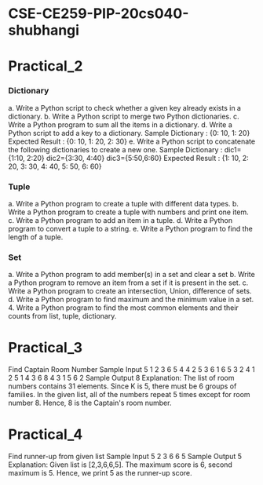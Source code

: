 # CSE-CE259-PIP-20cs040-shubhangi
# Practical_2
### Dictionary
a. Write a Python script to check whether a given key already exists in a
dictionary.
b. Write a Python script to merge two Python dictionaries.
c. Write a Python program to sum all the items in a dictionary.
d. Write a Python script to add a key to a dictionary.
Sample Dictionary : {0: 10, 1: 20}
Expected Result : {0: 10, 1: 20, 2: 30}
e. Write a Python script to concatenate the following dictionaries to create a
new one.
Sample Dictionary :
dic1={1:10, 2:20}
dic2={3:30, 4:40}
dic3={5:50,6:60}
Expected Result : {1: 10, 2: 20, 3: 30, 4: 40, 5: 50, 6: 60}
### Tuple
a. Write a Python program to create a tuple with different data types.
b. Write a Python program to create a tuple with numbers and print one item.
c. Write a Python program to add an item in a tuple.
d. Write a Python program to convert a tuple to a string.
e. Write a Python program to find the length of a tuple.
### Set
a. Write a Python program to add member(s) in a set and clear a set
b. Write a Python program to remove an item from a set if it is present in the
set.
c. Write a Python program to create an intersection, Union, difference of sets.
d. Write a Python program to find maximum and the minimum value in a set.
4. Write a Python program to find the most common elements and their counts
from list, tuple, dictionary.

# Practical_3
Find Captain Room Number
Sample Input
5
1 2 3 6 5 4 4 2 5 3 6 1 6 5 3 2 4 1 2 5 1 4 3 6 8 4 3 1 5 6 2
Sample Output
8
Explanation: The list of room numbers contains 31 elements. Since K is 5, there
must be 6 groups of families. In the given list, all of the numbers repeat 5 times
except for room number 8.
Hence, 8 is the Captain's room number.

# Practical_4
Find runner-up from given list
Sample Input
5
2 3 6 6 5
Sample Output
5
Explanation: Given list is [2,3,6,6,5]. The maximum score is 6, second
maximum is 5. Hence, we print 5 as the runner-up score.
